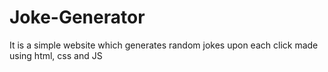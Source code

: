 # Joke-Generator
It is a simple website which generates random jokes upon each click made using html, css and JS
